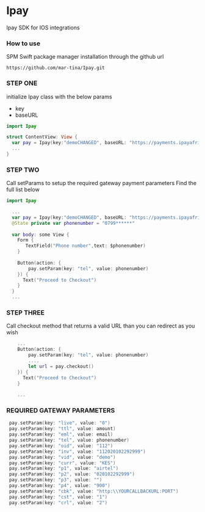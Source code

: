 # Ipay

Ipay SDK for IOS integrations

### How to use
SPM Swift package manager installation through the github url


```
https://github.com/mar-tina/Ipay.git
```

### STEP ONE

initialize Ipay class with the below params
- key
- baseURL

```swift
import Ipay 

struct ContentView: View {
  var pay = Ipay(key:"demoCHANGED", baseURL: "https://payments.ipayafrica.com/v3/ke")
  ...
}

```

### STEP TWO
Call setParams to setup the required gateway payment parameters
Find the full list below

```swift
import Ipay

  ...
  var pay = Ipay(key:"demoCHANGED", baseURL: "https://payments.ipayafrica.com/v3/ke")
  @State private var phonenumber = "0799******"
  
  var body: some View {
    Form {
       TextField("Phone number",text: $phonenumber)
    }
    
    Button(action: {
        pay.setParam(key: "tel", value: phonenumber)
    }) {
      Text("Proceed to Checkout")
    }
  }
  ...
```

### STEP THREE

Call checkout method that returns a valid URL than you can redirect as you wish

```swift 
    ...
    Button(action: {
        pay.setParam(key: "tel", value: phonenumber)
        ....
        let url = pay.checkout()
    }) {
      Text("Proceed to Checkout")
    }
    
    ...
```



### REQUIRED GATEWAY PARAMETERS

```swift
 pay.setParam(key: "live", value: "0")
 pay.setParam(key: "ttl", value: amount)
 pay.setParam(key: "eml", value: email)
 pay.setParam(key: "tel", value: phonenumber)
 pay.setParam(key: "oid", value: "112")
 pay.setParam(key: "inv", value: "112020102292999")
 pay.setParam(key: "vid", value: "demo")
 pay.setParam(key: "curr", value: "KES")
 pay.setParam(key: "p1", value: "airtel")
 pay.setParam(key: "p2", value: "020102292999")
 pay.setParam(key: "p3", value: "")
 pay.setParam(key: "p4", value: "900")
 pay.setParam(key: "cbk", value: "http:\\YOURCALLBACKURL:PORT")
 pay.setParam(key: "cst", value: "1")
 pay.setParam(key: "crl", value: "2")
```

